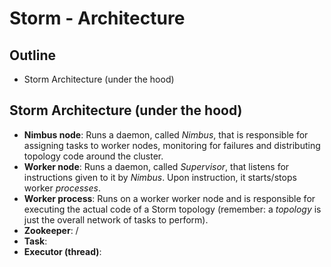 # Storm - Architecture

## Outline
-   Storm Architecture (under the hood)


## Storm Architecture (under the hood)

-   **Nimbus node**: Runs a daemon, called _Nimbus_, that is responsible for assigning tasks to worker nodes, monitoring for failures and distributing topology code around the cluster.
-   **Worker node**: Runs a daemon, called _Supervisor_, that listens for instructions given to it by _Nimbus_.  Upon instruction, it starts/stops worker _processes_.
-   **Worker process**: Runs on a worker worker node and is responsible for executing the actual code of a Storm topology (remember: a _topology_ is just the overall network of tasks to perform).
-   **Zookeeper**: /
-   **Task**:
-   **Executor (thread)**:
